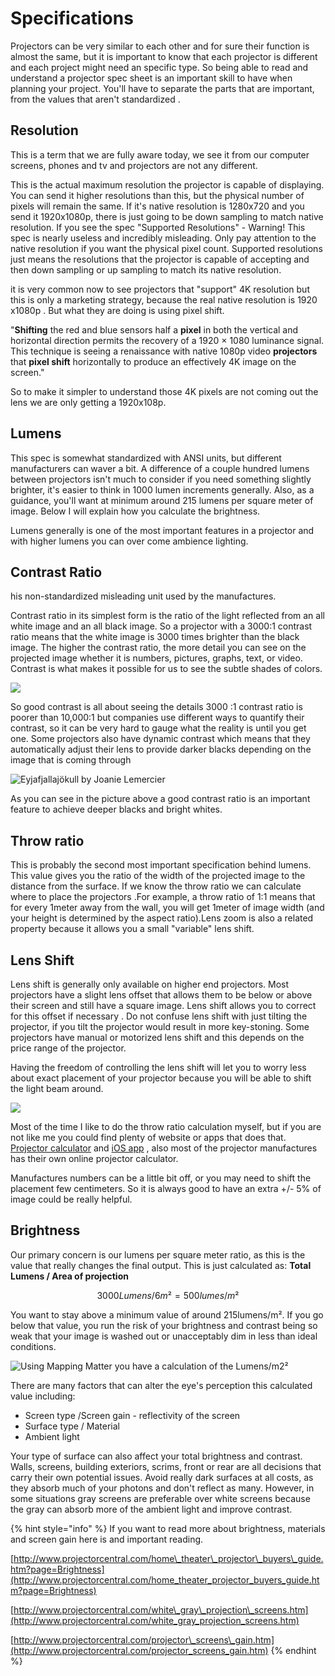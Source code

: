 # Specifications



Projectors can be very similar to each other and for sure their function is almost the same, but it is important to know that each projector is different and each project might need an specific type. So being able to read and understand a projector spec sheet is an important  skill to have when planning your project. You'll have to separate the parts that are important, from the values that aren't standardized .

## Resolution

This is a term that we are fully aware today,  we see it from our computer screens, phones and tv and projectors are not any different.

This is the actual maximum resolution the projector is capable of displaying. You can send it higher resolutions than this, but the physical number of pixels will remain the same. If it's native resolution is 1280x720 and you send it 1920x1080p, there is just going to be down sampling to match native resolution. If you see the spec "Supported Resolutions" - Warning! This spec is nearly useless and incredibly misleading. Only pay attention to the native resolution if you want the physical pixel count. Supported resolutions just means the resolutions that the projector is capable of accepting and then down sampling or up sampling to match its native resolution. 

it is very common now to see projectors that "support" 4K resolution but this is only a marketing strategy, because the real native resolution is 1920 x1080p . But what they are doing is using pixel shift. 

"**Shifting** the red and blue sensors half a **pixel** in both the vertical and horizontal direction permits the recovery of a 1920 × 1080 luminance signal. This technique is seeing a renaissance with native 1080p video **projectors** that **pixel shift** horizontally to produce an effectively 4K image on the screen."

So to make it simpler to understand those 4K pixels are not coming out the lens we are only getting a 1920x108p.

## Lumens

This spec is somewhat standardized with ANSI units, but different manufacturers can waver a bit. A difference of a couple hundred lumens between projectors isn't much to consider if you need something slightly brighter, it's easier to think in 1000 lumen increments generally. Also, as a guidance, you'll want at minimum around 215 lumens per square meter of image.  Below I will explain how you calculate the brightness.

Lumens generally is one of the most important features in a projector and with higher lumens you can over come ambience lighting.

## **Contrast Ratio**

his non-standardized misleading unit used by the manufactures.

Contrast ratio in its simplest form is the ratio of the light reflected from an all white image and an all black image. So a projector with a 3000:1 contrast ratio means that the white image is 3000 times brighter than the black image. The higher the contrast ratio, the more detail you can see on the projected image whether it is numbers, pictures, graphs, text, or video. Contrast is what makes it possible for us to see the subtle shades of colors. 

![](../../../.gitbook/assets/contrast_ratios.jpg)

So good contrast is all about seeing the details 3000 :1 contrast ratio is poorer than 10,000:1  but companies use different ways to quantify their contrast, so it can be very hard to gauge what the reality is until you get one. Some projectors also have dynamic contrast which means that they automatically adjust their lens to provide darker blacks depending on the image that is coming through

![Eyjafjallaj&#xF6;kull by Joanie Lemercier](../../../.gitbook/assets/02-4.jpg)

As you can see in the picture above a good contrast ratio is an important feature to achieve deeper blacks and bright whites.

## **Throw ratio**

This is probably the second most important specification behind lumens. This value gives you the ratio of the width of the projected image to the distance from the surface. If we know the throw ratio we can calculate where to place the projectors .For example, a throw ratio of 1:1 means that for every 1meter away from the wall, you will get 1meter of image width \(and your height is determined by the aspect ratio\).Lens zoom is also a related property because it allows you a small "variable" lens shift.

## **Lens Shift**

Lens shift is generally only available on higher end projectors. Most projectors have a slight lens offset that allows them to be below or above their screen and still have a square image.  Lens shift allows you to correct for this offset if necessary . Do not confuse lens shift with just tilting the projector, if you tilt the projector  would result in more key-stoning. Some projectors have manual or motorized lens shift and this depends on the price range of the projector. 

Having the freedom of controlling the lens shift will let you to worry less about exact placement of your projector because you will be able to shift the light beam around.

![](../../../.gitbook/assets/throw_ratio_diagram.jpg)

Most of the time I like to do the throw ratio calculation myself, but if you are not like me you could find plenty of website or apps that does that.  [Projector calculator](https://www.projectorcentral.com/projection-calculator-pro.cfm) and [iOS app](https://apps.apple.com/us/app/projectorpro/id542534287) , also most of the projector manufactures has their own online projector calculator.

Manufactures numbers can be a little bit off,  or you may need to shift the placement few centimeters. So it is always good to  have an extra +/- 5% of image could be really helpful.

## Brightness 

Our primary concern is our lumens per square meter ratio, as this is the value that really changes the final output. This is just calculated as: **Total Lumens / Area of projection** 

$$
3000 Lumens / 6m² = 500 lumes/m²
$$

You want to stay above a minimum value of around 215lumens/m².  If you go  below that value, you run the risk of your brightness and contrast being so weak that your image is washed out or unacceptably dim in less than ideal conditions.

![Using Mapping Matter you have a calculation of the Lumens/m2&#xB2;](../../../.gitbook/assets/amount_of_lumens.png)

There are many factors that can alter the eye's perception this calculated value including:

* Screen type /Screen gain - reflectivity of the screen
* Surface type / Material
* Ambient light 

Your type of surface can also affect your total brightness and contrast. Walls, screens, building exteriors, scrims, front or rear are all decisions that carry their own potential issues. Avoid really dark surfaces at all costs, as they absorb much of your photons and don't reflect as many. However, in some situations gray screens are preferable over white screens because the gray can absorb more of the ambient light and improve contrast.

{% hint style="info" %}
If you want to read more about brightness, materials and screen gain here is and important reading.

[http://www.projectorcentral.com/home\_theater\_projector\_buyers\_guide.htm?page=Brightness](http://www.projectorcentral.com/home_theater_projector_buyers_guide.htm?page=Brightness)

[http://www.projectorcentral.com/white\_gray\_projection\_screens.htm](http://www.projectorcentral.com/white_gray_projection_screens.htm)

[http://www.projectorcentral.com/projector\_screens\_gain.htm](http://www.projectorcentral.com/projector_screens_gain.htm)
{% endhint %}

